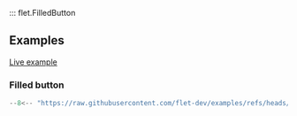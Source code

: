 ::: flet.FilledButton

## Examples

[Live example](https://flet-controls-gallery.fly.dev/buttons/filledbutton)

### Filled button

```python
--8<-- "https://raw.githubusercontent.com/flet-dev/examples/refs/heads/v1-docs/python/controls/"
```

